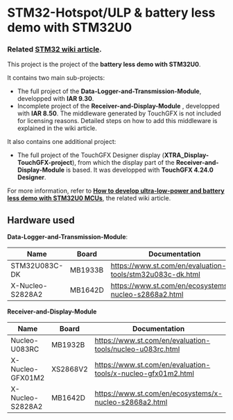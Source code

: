# STM32-Hotspot/ULP & battery less demo with STM32U0

### Related [**STM32 wiki article**](https://wiki.st.com/stm32mcu/wiki/How_to_develop_ultra-low-power_and_battery_less_demo_with_STM32U0_MCUs).

This project is the project of the **battery less demo with STM32U0**.

It contains two main sub-projects: 
- The full project of the **Data-Logger-and-Transmission-Module**, developped with **IAR 9.30**.
- Incomplete project of the **Receiver-and-Display-Module** , developped with **IAR 8.50**. The middleware generated by TouchGFX is not included for licensing reasons. Detailed steps on how to add this middleware is explained in the wiki article.

It also contains one additional project:
- The full project of the TouchGFX Designer display (**XTRA_Display-TouchGFX-project**), from which the display part of the **Receiver-and-Display-Module** is based. It was developped with **TouchGFX 4.24.0 Designer**. 

For more information, refer to  [**How to develop ultra-low-power and battery less demo with STM32U0 MCUs**](https://wiki.st.com/stm32mcu/wiki/How_to_develop_ultra-low-power_and_battery_less_demo_with_STM32U0_MCUs), the related wiki article.

## Hardware used

**Data-Logger-and-Transmission-Module**:

| Name             | Board   | Documentation                                             |
| ---------------- | ------- | --------------------------------------------------------- |
| STM32U083C-DK    | MB1933B | https://www.st.com/en/evaluation-tools/stm32u083c-dk.html | 
| X-Nucleo-S2828A2 | MB1642D | https://www.st.com/en/ecosystems/x-nucleo-s2868a2.html    |


**Receiver-and-Display-Module**

| Name             | Board    | Documentation                                                |
| ---------------- | -------- | ------------------------------------------------------------ |
| Nucleo-U083RC    | MB1932B  | https://www.st.com/en/evaluation-tools/nucleo-u083rc.html    |
| X-Nucleo-GFX01M2 | XS2868V2 | https://www.st.com/en/evaluation-tools/x-nucleo-gfx01m2.html |
| X-Nucleo-S2828A2 | MB1642D  | https://www.st.com/en/ecosystems/x-nucleo-s2868a2.html       | 